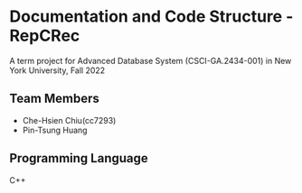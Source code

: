# Documentation and Code Structure - RepCRec
A term project for Advanced Database System (CSCI-GA.2434-001) in New York University, Fall 2022

## Team Members
- Che-Hsien Chiu(cc7293)
- Pin-Tsung Huang

## Programming Language
C++
